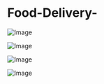 # Food-Delivery-

![Image](https://github.com/user-attachments/assets/4c72bcf6-491a-48d2-a4bd-1e202f8104ec)

![Image](https://github.com/user-attachments/assets/38c8f06f-3fc5-4e76-ad92-8c001468aa1c)

![Image](https://github.com/user-attachments/assets/bf29855c-510f-4ec4-98ca-50b5ae459cc5)

![Image](https://github.com/user-attachments/assets/5b36294b-beb7-4676-9a61-211f9fa700e4)
